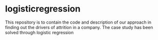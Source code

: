 # logisticregression
This repository is to contain the code and description of our approach in finding out the drivers of attrition in a company. The case study has been solved through logistic regression
